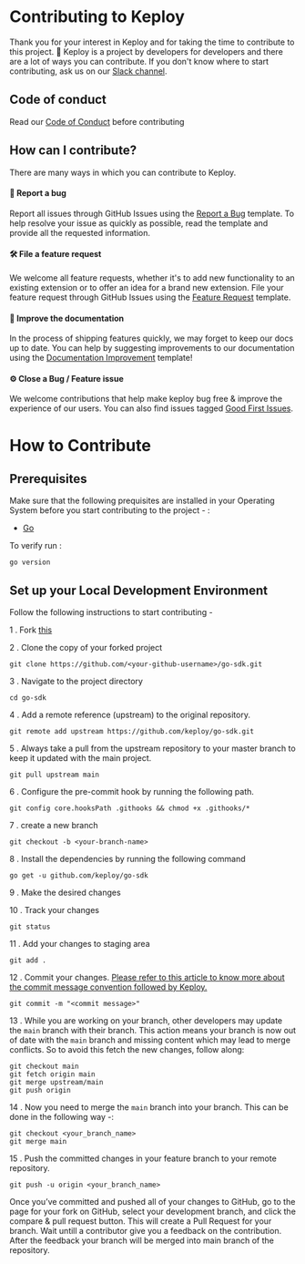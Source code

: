 # Contributing to Keploy

Thank you for your interest in Keploy and for taking the time to contribute to this project. 🙌
Keploy is a project by developers for developers and there are a lot of ways you can contribute.
If you don't know where to start contributing, ask us on our [Slack channel](https://join.slack.com/t/keploy/shared_invite/zt-12rfbvc01-o54cOG0X1G6eVJTuI_orSA).

## Code of conduct

Read our [Code of Conduct](CODE_OF_CONDUCT.md) before contributing

## How can I contribute?

There are many ways in which you can contribute to Keploy.

#### 🐛 Report a bug
Report all issues through GitHub Issues using the [Report a Bug](https://github.com/keploy/keploy/issues/new?assignees=&labels=&template=bug_report.md&title=) template.
To help resolve your issue as quickly as possible, read the template and provide all the requested information.

#### 🛠 File a feature request
We welcome all feature requests, whether it's to add new functionality to an existing extension or to offer an idea for a brand new extension.
File your feature request through GitHub Issues using the [Feature Request](https://github.com/keploy/keploy/issues/new?assignees=&labels=&template=feature_request.md&title=) template.

#### 📝 Improve the documentation
In the process of shipping features quickly, we may forget to keep our docs up to date. You can help by suggesting improvements to our documentation using the [Documentation Improvement](https://github.com/keploy/docs/issues) template!

#### ⚙️ Close a Bug / Feature issue
We welcome contributions that help make keploy bug free & improve the experience of our users. You can also find issues tagged [Good First Issues](https://github.com/keploy/keploy/issues?q=is%3Aissue+is%3Aopen+label%3A%22good+first+issue%22).

# How to Contribute

## Prerequisites

Make sure that the following prequisites are installed in your Operating System before you start contributing to the project - : 

- [Go](https://go.dev/)

To verify run :

```
go version
```

## Set up your Local Development Environment

Follow the following instructions to start contributing - 

1 . Fork [this](https://github.com/keploy/go-sdk.git)

2 . Clone the copy of your forked project

```
git clone https://github.com/<your-github-username>/go-sdk.git
```

3 . Navigate to the project directory

```
cd go-sdk
```
4 . Add a remote reference (upstream) to the original repository.

```
git remote add upstream https://github.com/keploy/go-sdk.git
```

5 . Always take a pull from the upstream repository to your master branch to keep it updated with the main project.

```
git pull upstream main
```

6 . Configure the pre-commit hook by running the following path.

```
git config core.hooksPath .githooks && chmod +x .githooks/*
```

7 . create a new branch

```
git checkout -b <your-branch-name>
```

8 . Install the dependencies by running the following command

```
go get -u github.com/keploy/go-sdk
```

9 . Make the desired changes

10 . Track your changes 

```
git status
```

11 . Add your changes to staging area

```
git add .
```

12 . Commit your changes. [Please refer to this article to know more about the commit message convention followed by Keploy.](https://www.conventionalcommits.org/en/v1.0.0/)

```
git commit -m "<commit message>"
```

13 . While you are working on your branch, other developers may update the `main` branch with their branch. This action means your branch is now out of date with the `main` branch and missing content which may lead to merge conflicts. So to avoid this fetch the new changes, follow along:

```
git checkout main
git fetch origin main
git merge upstream/main
git push origin
```

14 . Now you need to merge the `main` branch into your branch. This can be done in the following way -:

```
git checkout <your_branch_name>
git merge main
```

15 . Push the committed changes in your feature branch to your remote repository.

```
git push -u origin <your_branch_name>
```

Once you’ve committed and pushed all of your changes to GitHub, go to the page for your fork on GitHub, select your development branch, and click the compare & pull request button. This will create a Pull Request for your branch. Wait untill a contributor give you a feedback on the contribution. After the feedback your branch will be merged into main branch of the repository.